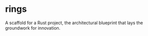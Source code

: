 # rings

A scaffold for a Rust project, the architectural blueprint that lays the groundwork for innovation.